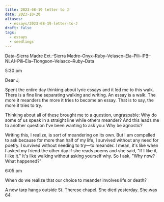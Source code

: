 ```yaml
---
title: 2023-08-19 letter to J
date: 2023-10-20
aliases:
  - essays/2023-08-19-letter-to-J
draft: false
tags:
  - essays
  - seedlings
---
```

Data–Sierra Madre Ext.–Sierra Madre–Onyx–Ruby–Velasco–Ela–Pili–IPB–NLAI–Pili–Ela–Tiongson–Velasco–Ruby–Data

5:30 pm

Dear J,

Spent the entire day thinking about lyric essays and it led me to this walk. There is a fine line separating walking and writing. An essay is a walk. The more it meanders the more it tries to become an essay. That is to say, the more it tries to try.

Thinking about all of these brought me to a question, ungraspable: Why do some of us speak in a straight line while others meander? And this leads me to another question I've been wanting to ask you: Why be agnostic?

Writing this, I realize, is sort of meandering on its own. But I am compelled to ask because for more than half of my life, I survived without any need for poetry. I survived without needing to try—to meander. I mean, it's like when I asked my friend the other day if she reads poems and she said, "If I like it, I like it." It's like walking without asking yourself why. So I ask, "Why now? What happened?"

6:05 pm

When do we realize that our choice to meander involves life or death?

A new tarp hangs outside St. Therese chapel. She died yesterday. She was 64.